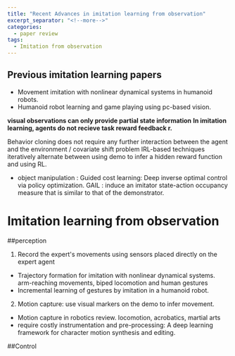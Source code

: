 ```yaml
---
title: "Recent Advances in imitation learning from observation"
excerpt_separator: "<!--more-->"
categories:
  - paper review
tags:
  - Imitation from observation
---
```


Previous imitation learning papers
---
- Movement imitation with nonlinear dynamical systems in humanoid robots.
- Humanoid robot learning and game playing using pc-based vision.

**visual observations can only provide partial state information**
**In imitation learning, agents do not recieve task reward feedback r.**

Behavior cloning does not require any further interaction between the agent and the environment / covariate shift problem
IRL-based techniques iteratively alternate between using demo to infer a hidden reward function and using RL.
- object manipulation : Guided cost learning: Deep inverse optimal control via policy optimization.
GAIL : induce an imitator state-action occupancy measure that is similar to that of the demonstrator.

Imitation learning from observation
===

##perception
1. Record the expert's movements using sensors placed directly on the expert agent
- Trajectory formation for imitation with nonlinear dynamical systems.
arm-reaching movements, biped locomotion and human gestures
- Incremental learning of gestures by imitation in a humanoid robot.

2. Motion capture: use visual markers on the demo to infer movement.
- Motion capture in robotics review.
locomotion, acrobatics, martial arts
- require costly instrumentation and pre-processing: A deep learning framework for character motion synthesis and editing.



##Control
